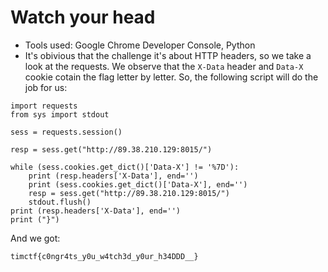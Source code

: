 Watch your head
=====
* Tools used: Google Chrome Developer Console, Python
* It's obivious that the challenge it's about HTTP headers, so we take a look at the requests. We observe that the `X-Data` header and `Data-X` cookie cotain the flag letter by letter. So, the following script will do the job for us:
```
import requests
from sys import stdout

sess = requests.session()

resp = sess.get("http://89.38.210.129:8015/")

while (sess.cookies.get_dict()['Data-X'] != '%7D'):
    print (resp.headers['X-Data'], end='')
    print (sess.cookies.get_dict()['Data-X'], end='')
    resp = sess.get("http://89.38.210.129:8015/")
    stdout.flush()
print (resp.headers['X-Data'], end='')
print ("}")

```
And we got:
```
timctf{c0ngr4ts_y0u_w4tch3d_y0ur_h34DDD__}
```
